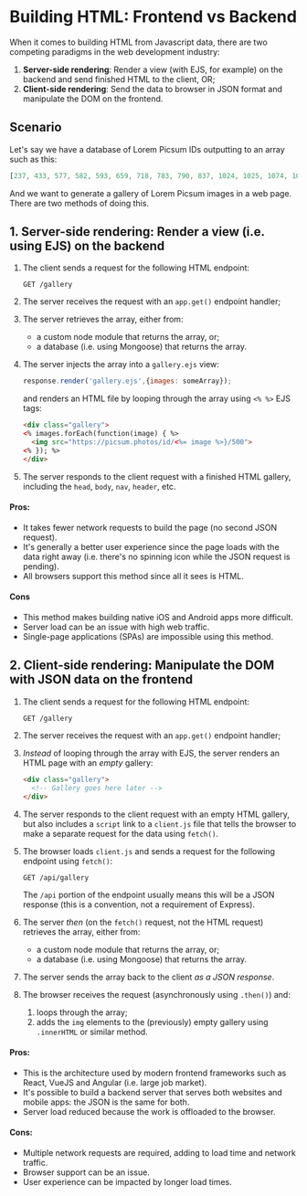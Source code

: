 # Building HTML: Frontend vs Backend 
When it comes to building HTML from Javascript data, there are two competing paradigms in the web development industry:
1. **Server-side rendering**: Render a view (with EJS, for example) on the backend and send finished HTML to the client, OR;
2. **Client-side rendering**: Send the data to browser in JSON format and manipulate the DOM on the frontend.

## Scenario
Let's say we have a database of Lorem Picsum IDs outputting to an array such as this:

```js
[237, 433, 577, 582, 593, 659, 718, 783, 790, 837, 1024, 1025, 1074, 1084];
```

And we want to generate a gallery of Lorem Picsum images in a web page. There are two methods of doing this.

## 1. Server-side rendering: Render a view (i.e. using EJS) on the backend
1. The client sends a request for the following HTML endpoint:

    ```
    GET /gallery
    ```
2. The server receives the request with an `app.get()` endpoint handler;
3. The server retrieves the array, either from:
    - a custom node module that returns the array, or;
    - a database (i.e. using Mongoose) that returns the array.
4. The server injects the array into a `gallery.ejs` view:

    ```js
    response.render('gallery.ejs',{images: someArray});
    ```
    
    and renders an HTML file by looping through the array using `<% %>` EJS tags:

    ```html
    <div class="gallery">
    <% images.forEach(function(image) { %>
      <img src="https://picsum.photos/id/<%= image %>}/500">
    <% }); %>
    </div>
    ```

5. The server responds to the client request with a finished HTML gallery, including the `head`, `body`, `nav`, `header`, etc.

#### Pros: 
- It takes fewer network requests to build the page (no second JSON request).
- It's generally a better user experience since the page loads with the data right away (i.e. there's no spinning icon while the JSON request is pending).
- All browsers support this method since all it sees is HTML.

#### Cons
- This method makes building native iOS and Android apps more difficult.
- Server load can be an issue with high web traffic.
- Single-page applications (SPAs) are impossible using this method.

## 2. Client-side rendering: Manipulate the DOM with JSON data on the frontend
1. The client sends a request for the following HTML endpoint:

    ```
    GET /gallery
    ```
2. The server receives the request with an `app.get()` endpoint handler;
3. _Instead_ of looping through the array with EJS, the server renders an HTML page with an _empty_ gallery:

    ```html
    <div class="gallery">
      <!-- Gallery goes here later -->
    </div>
    ```

4. The server responds to the client request with an empty HTML gallery, but also includes a `script` link to a `client.js` file that tells the browser to make a separate request for the data using `fetch()`.
5. The browser loads `client.js` and sends a request for the following endpoint using `fetch()`:

    ```
    GET /api/gallery
    ```

    The `/api` portion of the endpoint usually means this will be a JSON response (this is a convention, not a requirement of Express).
6. The server _then_ (on the `fetch()` request, not the HTML request) retrieves the array, either from:
    - a custom node module that returns the array, or;
    - a database (i.e. using Mongoose) that returns the array.
7. The server sends the array back to the client _as a JSON response_.
8. The browser receives the request (asynchronously using `.then()`) and:
    1. loops through the array;
    2. adds the `img` elements to the (previously) empty gallery using `.innerHTML` or similar method.

#### Pros: 
- This is the architecture used by modern frontend frameworks such as React, VueJS and Angular (i.e. large job market).
- It's possible to build a backend server that serves both websites and mobile apps: the JSON is the same for both.
- Server load reduced because the work is offloaded to the browser.

#### Cons:
- Multiple network requests are required, adding to load time and network traffic.
- Browser support can be an issue.
- User experience can be impacted by longer load times.